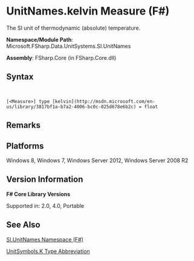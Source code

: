 # UnitNames.kelvin Measure (F#)

The SI unit of thermodynamic (absolute) temperature.

**Namespace/Module Path**: Microsoft.FSharp.Data.UnitSystems.SI.UnitNames

**Assembly**: FSharp.Core (in FSharp.Core.dll)


## Syntax


```


[<Measure>] type [kelvin](http://msdn.microsoft.com/en-us/library/3817bf1a-b7a2-4006-bc0c-025d678e6b2c) = float

```



## Remarks

## Platforms
Windows 8, Windows 7, Windows Server 2012, Windows Server 2008 R2


## Version Information
**F# Core Library Versions**

Supported in: 2.0, 4.0, Portable




## See Also
[SI.UnitNames Namespace &#40;F&#35;&#41;](SI.UnitNames-Namespace-%28FSharp%29.md)

[UnitSymbols.K Type Abbreviation](http://msdn.microsoft.com/en-us/library/86069195-87c9-4250-9064-e1d5f62fe8f9)

